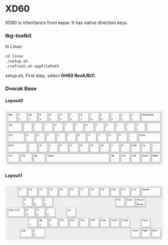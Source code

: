 # XD60
XD60 is inheritance from eepw. It has native direction keys.

### tkg-toolkit
In Linux:

    cd linux
    ./setup.sh
    ./refresh.sh eppFilePath
setup.sh, First step, select **GH60 RevA/B/C**.

### Dvorak Base
##### Layout0
![Demo](https://github.com/zJoyceLee/KeybaordLayout/blob/master/XD60/dvorak_base_layout0.png)
##### Layout1
![Demo](https://github.com/zJoyceLee/KeybaordLayout/blob/master/XD60/dvorak_base_layout1.png)
